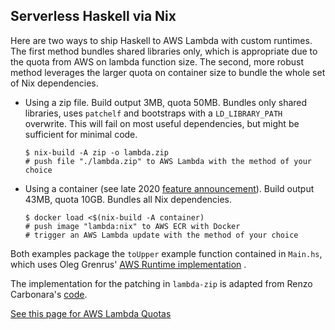 ## Serverless Haskell via Nix

Here are two ways to ship Haskell to AWS Lambda with custom runtimes. The first method bundles shared libraries only, which is appropriate due to the quota from AWS on lambda function size. The second, more robust method leverages the larger quota on container size to bundle the whole set of Nix dependencies.

- Using a zip file. Build output 3MB, quota 50MB. Bundles only shared libraries, uses `patchelf` and bootstraps with a `LD_LIBRARY_PATH` overwrite. This will fail on most useful dependencies, but might be sufficient for minimal code.
  ```
  $ nix-build -A zip -o lambda.zip
  # push file "./lambda.zip" to AWS Lambda with the method of your choice
  ```

- Using a container (see late 2020 [feature announcement](https://aws.amazon.com/blogs/aws/new-for-aws-lambda-container-image-support/)). Build output 43MB, quota 10GB. Bundles all Nix dependencies.
  ```
  $ docker load <$(nix-build -A container)
  # push image "lambda:nix" to AWS ECR with Docker
  # trigger an AWS Lambda update with the method of your choice
  ```

Both examples package the `toUpper` example function contained in `Main.hs`, which uses Oleg Grenrus'
[AWS Runtime implementation](https://github.com/phadej/aws-lambda-haskell-runtime)
.

The implementation for the patching in `lambda-zip` is adapted from Renzo Carbonara's
[code](https://github.com/k0001/aws-lambda-nix-haskell).

[See this page for AWS Lambda Quotas](https://docs.aws.amazon.com/lambda/latest/dg/gettingstarted-limits.html)
